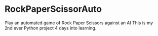 # RockPaperScissorAuto
Play an automated game of Rock Paper Scissors against an AI
This is my 2nd ever Python project 4 days into learning.

